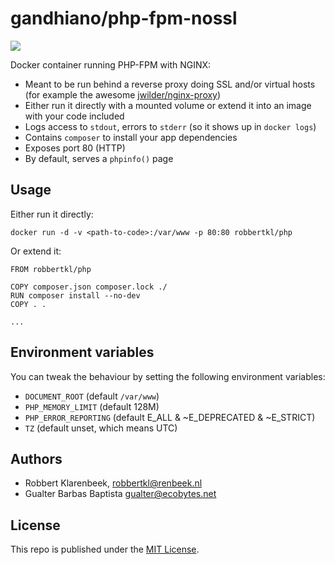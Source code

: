 # gandhiano/php-fpm-nossl 

[![](https://badge.imagelayers.io/robbertkl/php:latest.svg)](https://imagelayers.io/?images=robbertkl/php:latest)

Docker container running PHP-FPM with NGINX:

* Meant to be run behind a reverse proxy doing SSL and/or virtual hosts (for example the awesome [jwilder/nginx-proxy](https://github.com/jwilder/nginx-proxy))
* Either run it directly with a mounted volume or extend it into an image with your code included
* Logs access to `stdout`, errors to `stderr` (so it shows up in `docker logs`)
* Contains `composer` to install your app dependencies
* Exposes port 80 (HTTP)
* By default, serves a `phpinfo()` page

## Usage

Either run it directly:

```
docker run -d -v <path-to-code>:/var/www -p 80:80 robbertkl/php
```

Or extend it:

```
FROM robbertkl/php

COPY composer.json composer.lock ./
RUN composer install --no-dev
COPY . .

...
```

## Environment variables

You can tweak the behaviour by setting the following environment variables:

* `DOCUMENT_ROOT` (default `/var/www`)
* `PHP_MEMORY_LIMIT` (default 128M)
* `PHP_ERROR_REPORTING` (default E_ALL & ~E_DEPRECATED & ~E_STRICT)
* `TZ` (default unset, which means UTC)

## Authors

* Robbert Klarenbeek, <robbertkl@renbeek.nl>
* Gualter Barbas Baptista <gualter@ecobytes.net>

## License

This repo is published under the [MIT License](http://www.opensource.org/licenses/mit-license.php).

